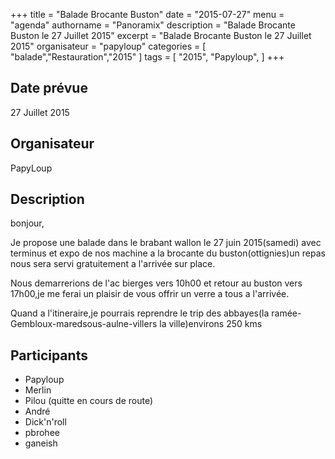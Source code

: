 +++
title = "Balade Brocante Buston"
date = "2015-07-27"
menu = "agenda"
authorname = "Panoramix"
description = "Balade Brocante Buston le 27 Juillet 2015"
excerpt = "Balade Brocante Buston le 27 Juillet 2015"
organisateur = "papyloup"
categories = [
    "balade","Restauration","2015"
]
tags = [
    "2015",
    "Papyloup",
]
+++

## Date prévue

27 Juillet 2015

## Organisateur

PapyLoup

## Description

bonjour,

Je propose une balade dans le brabant wallon le 27 juin 2015(samedi) avec terminus et expo de nos machine a la brocante du buston(ottignies)un repas nous sera servi gratuitement a l'arrivée sur place.

Nous demarrerions de l'ac bierges vers 10h00 et retour au buston vers 17h00,je me ferai un plaisir de vous offrir un verre a tous a l'arrivée.

Quand a l'itineraire,je pourrais reprendre le trip des abbayes(la ramée-Gembloux-maredsous-aulne-villers la ville)environs 250 kms

## Participants

- Papyloup
- Merlin
- Pilou (quitte en cours de route)
- André
- Dick'n'roll
- pbrohee
- ganeish
